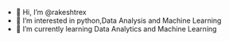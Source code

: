 - 👋 Hi, I’m @rakeshtrex
- 👀 I’m interested in python,Data Analysis and Machine Learning
- 🌱 I’m currently learning Data Analytics and Machine Learning


<!---
rakeshtrex/rakeshtrex is a ✨ special ✨ repository because its `README.md` (this file) appears on your GitHub profile.
You can click the Preview link to take a look at your changes.
--->

